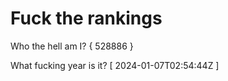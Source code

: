 # Fuck the rankings

Who the hell am I?
{ 528886 }

What fucking year is it?
[ 2024-01-07T02:54:44Z ]
